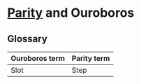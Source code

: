 # [Parity](https://ethcore.io/parity.html) and Ouroboros

## Glossary

| Ouroboros term | Parity term |
|----------------|-------------|
| Slot           | Step        |
